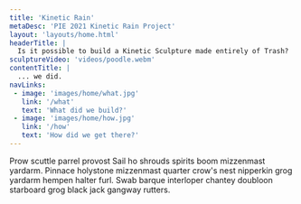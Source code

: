 ```yaml
---
title: 'Kinetic Rain'
metaDesc: 'PIE 2021 Kinetic Rain Project'
layout: 'layouts/home.html'
headerTitle: |
  Is it possible to build a Kinetic Sculpture made entirely of Trash?
sculptureVideo: 'videos/poodle.webm'
contentTitle: |
  ... we did.
navLinks:
 - image: 'images/home/what.jpg'
   link: '/what'
   text: 'What did we build?'
 - image: 'images/home/how.jpg'
   link: '/how'
   text: 'How did we get there?' 
---
```

Prow scuttle parrel provost Sail ho shrouds spirits boom mizzenmast yardarm.
Pinnace holystone mizzenmast quarter crow's nest nipperkin grog yardarm hempen
halter furl. Swab barque interloper chantey doubloon starboard grog black jack
gangway rutters.
